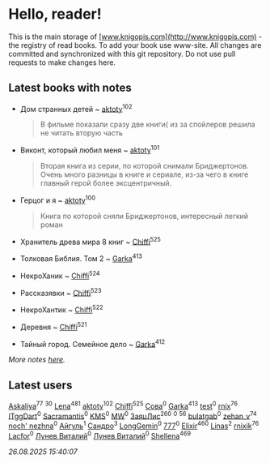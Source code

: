 # Hello, reader!
This is the main storage of [www.knigopis.com](http://www.knigopis.com) - the registry of read books.
To add your book use www-site. All changes are committed and synchronized with this git repository.
Do not use pull requests to make changes here.


## Latest books with notes
* Дом странных детей ~ [aktoty](users/115/115891840326495240870-google)<sup>102</sup>
    > В фильме показали сразу две книги( из за спойлеров решила не читать вторую часть

* Виконт, который любил меня ~ [aktoty](users/115/115891840326495240870-google)<sup>101</sup>
    > Вторая книга из серии, по которой снимали Бриджертонов. Очень много разницы в книге и сериале, из-за чего в книге главный герой более эксцентричный.

* Герцог и я ~ [aktoty](users/115/115891840326495240870-google)<sup>100</sup>
    > Книга по которой сняли Бриджертонов, интересный легкий роман

* Хранитель древа мира 8 книг ~ [Chiffi](users/105/105831994080785626680-google)<sup>525</sup>

* Толковая Библия. Том 2 ~ [Garka](users/115/115753719718250012620-google)<sup>413</sup>

* НекроХаник ~ [Chiffi](users/105/105831994080785626680-google)<sup>524</sup>

* Рассказявки ~ [Chiffi](users/105/105831994080785626680-google)<sup>523</sup>

* НекроХантик ~ [Chiffi](users/105/105831994080785626680-google)<sup>522</sup>

* Деревня ~ [Chiffi](users/105/105831994080785626680-google)<sup>521</sup>

* Тайный город. Семейное дело ~ [Garka](users/115/115753719718250012620-google)<sup>412</sup>


_More notes [here](latest_books_with_notes.md)._


## Latest users
[Askaliya](users/326/326783541-vkontakte)<sup>77</sup> 
[](users/105/105803270930838059244-google)<sup>30</sup> 
[Lena](users/106/106288897753354227117-google)<sup>481</sup> 
[aktoty](users/115/115891840326495240870-google)<sup>102</sup> 
[Chiffi](users/105/105831994080785626680-google)<sup>525</sup> 
[Сова](users/111/111678706154782248327-google)<sup>0</sup> 
[Garka](users/115/115753719718250012620-google)<sup>413</sup> 
[test](users/tes/test-local)<sup>0</sup> 
[rnix](users/rni/rnix-local)<sup>76</sup> 
[ITggDart](users/109/109028180913620975319-google)<sup>0</sup> 
[Sacramantis](users/102/102752109452258353282-google)<sup>0</sup> 
[KMS](users/116/116225468654936056801-google)<sup>0</sup> 
[MW](users/112/112939273652151342554-google)<sup>0</sup> 
[ЗаяцЛис](users/112/112388384595246311466-google)<sup>260</sup> 
[](users/100/100698173543506909054-google)<sup>0</sup> 
[](users/107/107756383717359753203-google)<sup>56</sup> 
[bulatgab](users/110/110922225860264388705-google)<sup>0</sup> 
[zehan_v](users/174/174598622-vkontakte)<sup>74</sup> 
[noch' nezhna](users/114/114697375851244071129-google)<sup>0</sup> 
[Айгуль](users/110/110628523588337726163-google)<sup>1</sup> 
[Сандро](users/108/108237148933511407715-google)<sup>3</sup> 
[LongGemin](users/115/115529136518387382118-google)<sup>0</sup> 
[777](users/110/110447263603270793076-google)<sup>0</sup> 
[Elixir](users/115/115826717712507836033-google)<sup>460</sup> 
[Linas](users/111/111754056754751183886-google)<sup>2</sup> 
[rnixik](users/116/116191270391964650818-google)<sup>76</sup> 
[Lacfor](users/100/100034469369076891567-google)<sup>0</sup> 
[Лунев Виталий](users/d51/d51d3296763ca6fa-liveid)<sup>0</sup> 
[Лунев Виталий](users/105/105094667890867197709-google)<sup>0</sup> 
[Shellena](users/134/13413591548892934957-mailru)<sup>469</sup> 


_26.08.2025 15:40:07_
